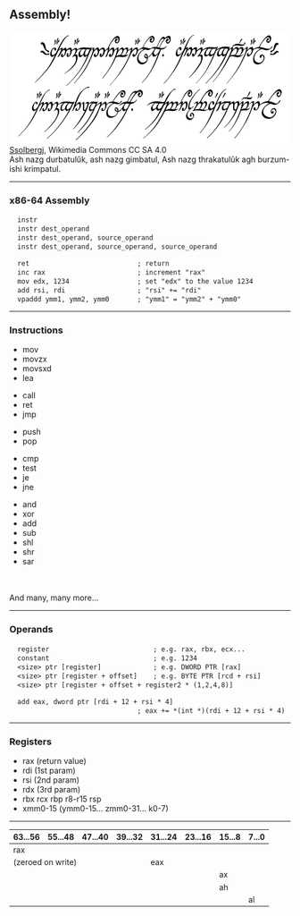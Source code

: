 ## Assembly!

<!-- .element: class="white-bg" -->

<div class="fragment white-bg">
<img src="images/One_Ring_inscription.svg" height="200" class="no-border">
<div class="attribution">
<a href="https://commons.wikimedia.org/wiki/User:Ssolbergj">Ssolbergj</a>, Wikimedia Commons CC SA 4.0
</div>
<aside class="notes">
Ash nazg durbatulûk, ash nazg gimbatul,
Ash nazg thrakatulûk agh burzum-ishi krimpatul.
</aside>

---


### x86-64 Assembly

<!--- .element: class="white-bg" -->

```x86asm
  instr
  instr dest_operand
  instr dest_operand, source_operand
  instr dest_operand, source_operand, source_operand
```

```x86asm
  ret                           ; return
  inc rax                       ; increment "rax"
  mov edx, 1234                 ; set "edx" to the value 1234
  add rsi, rdi                  ; "rsi" += "rdi"
  vpaddd ymm1, ymm2, ymm0       ; "ymm1" = "ymm2" + "ymm0"
```

<!-- .element: class="fragment" -->

---

### Instructions

<!--- .element: class="white-bg" -->

<div class="w30 white-bg"><ul class="instr fragment highlight-current-red">
<li>mov</li>
<li>movzx</li>
<li>movsxd</li>
<li>lea</li>
</ul><ul class="instr fragment highlight-current-red">
<li>call</li>
<li>ret</li>
<li>jmp</li>
</ul></div>

<div class="w30 white-bg"><ul class="instr fragment highlight-current-red">
<li>push</li>
<li>pop</li>
</ul><ul class="instr fragment highlight-current-red">
<li>cmp</li>
<li>test</li>
<li>je</li>
<li>jne</li>
</ul></div>

<div class="w30 white-bg"><ul class="instr fragment highlight-current-red">
<li>and</li>
<li>xor</li>
<li>add</li>
<li>sub</li>
<li>shl</li>
<li>shr</li>
<li>sar</li>
</ul></div>

<div><br><br></div>

<div class="fragment white-bg">
And many, many more...
</div>

---

### Operands

<!--- .element: class="white-bg" -->

```x86asm
  register                          ; e.g. rax, rbx, ecx...
  constant                          ; e.g. 1234
  <size> ptr [register]             ; e.g. DWORD PTR [rax]
  <size> ptr [register + offset]    ; e.g. BYTE PTR [rcd + rsi]
  <size> ptr [register + offset + register2 * (1,2,4,8)]
```

```x86asm
  add eax, dword ptr [rdi + 12 + rsi * 4]
                                ; eax += *(int *)(rdi + 12 + rsi * 4)
```
<!-- .element: class="fragment" -->

---


### Registers

<!--- .element: class="white-bg" -->

<div class="white-bg">
<ul>
<li><span class="instr">rax</span> (return value)</li>
<li><span class="instr">rdi</span> (1st param)</li>
<li><span class="instr">rsi</span> (2nd param)</li>
<li><span class="instr">rdx</span> (3rd param)</li>
<li><span class="instr">rbx rcx rbp r8-r15 rsp</span></li>
<li><span class="instr">xmm0-15</span> (<span class="instr">ymm0-15</span>... <span class="instr">zmm0-31</span>... <span class="instr">k0-7</span>)</li>
</ul></div>

---

<table class="registers white-bg">
    <thead>
    <tr>
        <th>63...56</th>
        <th>55...48</th>
        <th>47...40</th>
        <th>39...32</th>
        <th>31...24</th>
        <th>23...16</th>
        <th>15...8</th>
        <th>7...0</th>
    </tr>
    </thead>
    <tbody>
    <tr>
        <td colspan="8" class="register rax">rax</td>
    </tr>
    <tr>
        <td colspan="4" class="regnote">(zeroed on write)</td>
        <td colspan="4" class="register eax">eax</td>
    </tr>
    <tr>
        <td colspan="6"></td>
        <td colspan="2" class="register ax">ax</td>
    </tr>
    <tr>
        <td colspan="6"></td>
        <td colspan="1" class="register ah">ah</td>
        <td colspan="1"></td>
    </tr>
    <tr>
        <td colspan="7"></td>
        <td colspan="1" class="register al">al</td>
    </tr>
    </tbody>
</table>
